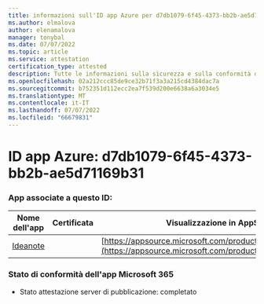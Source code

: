 ```yaml
---
title: informazioni sull'ID app Azure per d7db1079-6f45-4373-bb2b-ae5d71169b31
ms.author: elmalova
author: elenamalova
manager: tonybal
ms.date: 07/07/2022
ms.topic: article
ms.service: attestation
certification_type: attested
description: Tutte le informazioni sulla sicurezza e sulla conformità disponibili per d7db1079-6f45-4373-bb2b-ae5d71169b31.
ms.openlocfilehash: 02a212ccc85de9ce32b71f3a3a215cd4384dac7a
ms.sourcegitcommit: b752351d112ecc2ea7f539d200e6638a6a3034e5
ms.translationtype: MT
ms.contentlocale: it-IT
ms.lasthandoff: 07/07/2022
ms.locfileid: "66679831"
---
```

# <a name="azure-app-id-d7db1079-6f45-4373-bb2b-ae5d71169b31"></a>ID app Azure: d7db1079-6f45-4373-bb2b-ae5d71169b31


### <a name="apps-associated-with-this-id"></a>App associate a questo ID:
| **Nome dell'app** | **Certificata** | **Visualizzazione in AppSource** |
|--------------|---------------|-----------------------|
| [Ideanote](../forward/WA200003876.md) |  | [https://appsource.microsoft.com/product/office/WA200003876](https://appsource.microsoft.com/product/office/WA200003876) |

### <a name="microsoft-365-app-compliance-status"></a>Stato di conformità dell'app Microsoft 365
- Stato attestazione server di pubblicazione: completato
